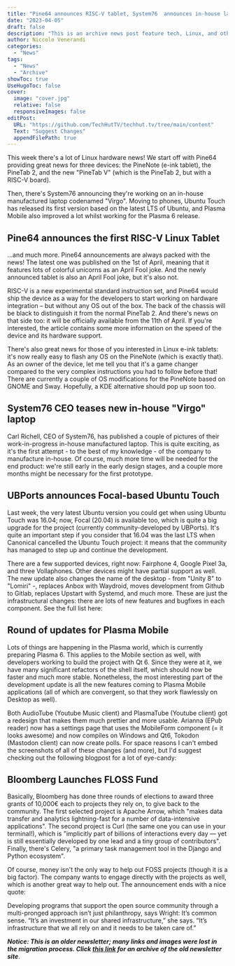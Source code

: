 ```yaml
---
title: "Pine64 announces RISC-V tablet, System76  announces in-house laptop, and more!"
date: "2023-04-05"
draft: false
description: "This is an archive news post feature tech, Linux, and other open-source news. This is an older article that was part of a migration. There will be missing images, broken links, and potentially other issues."
author: Niccolo Venerandi
categories:
  - "News"
tags:
  - "News"
  - "Archive"
showToc: true
UseHugoToc: false
cover:
  image: "cover.jpg"
  relative: false
  responsiveImages: false
editPost:
  URL: "https://github.com/TechHutTV/techhut.tv/tree/main/content"
  Text: "Suggest Changes"
  appendFilePath: true
---
```


This week there's a lot of Linux hardware news! We start off with Pine64 providing great news for three devices: the PineNote (e-ink tablet), the PineTab 2, and the new "PineTab V" (which is the PineTab 2, but with a RISC-V board).

Then, there's System76 announcing they're working on an in-house manufactured laptop codenamed "Virgo". Moving to phones, Ubuntu Touch has released its first version based on the latest LTS of Ubuntu, and Plasma Mobile also improved a lot whilst working for the Plasma 6 release.

## Pine64 announces the first RISC-V Linux Tablet


...and much more. Pine64 announcements are always packed with the news! The latest one was published on the 1st of April, meaning that it features lots of colorful unicorns as an April Fool joke. And the newly announced tablet is also an April Fool joke, but it's also not.

RISC-V is a new experimental standard instruction set, and Pine64 would ship the device as a way for the developers to start working on hardware integration – but without any OS out of the box. The back of the chassis will be black to distinguish it from the normal PineTab 2. And there's news on that side too: it will be officially available from the 11th of April. If you're interested, the article contains some more information on the speed of the device and its hardware support.

There's also great news for those of you interested in Linux e-ink tablets: it's now really easy to flash any OS on the PineNote (which is exactly that). As an owner of the device, let me tell you that it's a game changer compared to the very complex instructions you had to follow before that! There are currently a couple of OS modifications for the PineNote based on GNOME and Sway. Hopefully, a KDE alternative should pop up soon too.

## System76 CEO teases new in-house "Virgo" laptop

Carl Richell, CEO of System76, has published a couple of pictures of their work-in-progress in-house manufactured laptop. This is quite exciting, as it's the first attempt - to the best of my knowledge - of the company to manufacture in-house. Of course, much more time will be needed for the end product: we're still early in the early design stages, and a couple more months might be necessary for the first prototype.

## UBPorts announces Focal-based Ubuntu Touch

Last week, the very latest Ubuntu version you could get when using Ubuntu Touch was 16.04; now, Focal (20.04) is available too, which is quite a big upgrade for the project (currently community-developed by UBPorts). It's quite an important step if you consider that 16.04 was the last LTS when Canonical cancelled the Ubuntu Touch project: it means that the community has managed to step up and continue the development.

There are a few supported devices, right now: Fairphone 4, Google Pixel 3a, and three Vollaphones. Other devices might have partial support as well. The new update also changes the name of the desktop - from "Unity 8" to "Lomiri" -, replaces Anbox with Waydroid, moves development from Github to Gitlab, replaces Upstart with Systemd, and much more. These are just the infrastructural changes: there are lots of new features and bugfixes in each component. See the full list here:

## Round of updates for Plasma Mobile

Lots of things are happening in the Plasma world, which is currently preparing Plasma 6. This applies to the Mobile section as well, with developers working to build the project with Qt 6. Since they were at it, we have many significant refactors of the shell itself, which should now be faster and much more stable. Nonetheless, the most interesting part of the development update is all the new features coming to Plasma Mobile applications (all of which are convergent, so that they work flawlessly on Desktop as well).

Both AudioTube (Youtube Music client) and PlasmaTube (Youtube client) got a redesign that makes them much prettier and more usable. Arianna (EPub reader) now has a settings page that uses the MobileForm component (= it looks awesome) and now compiles on Windows and Qt6, Tokodon (Mastodon client) can now create polls. For space reasons I can't embed the screenshots of all of these changes (and more), but I'd suggest checking out the following blogpost for a lot of eye-candy:

## Bloomberg Launches FLOSS Fund

Basically, Bloomberg has done three rounds of elections to award three grants of 10,000€ each to projects they rely on, to give back to the community. The first selected project is Apache Arrow, which "makes data transfer and analytics lightning-fast for a number of data-intensive applications". The second project is Curl (the same one you can use in your terminal!), which is "implicitly part of billions of interactions every day — yet is still essentially developed by one lead and a tiny group of contributors". Finally, there's Celery, "a primary task management tool in the Django and Python ecosystem".

Of course, money isn't the only way to help out FOSS projects (though it is a big factor). The company wants to engage directly with the projects as well, which is another great way to help out. The announcement ends with a nice quote:

Developing programs that support the open source community through a multi-pronged approach isn’t just philanthropy, says Wright: It’s common sense. “It’s an investment in our shared infrastructure,” she says. “It’s infrastructure that we all rely on and it needs to be taken care of.”

**_Notice: This is an older newsletter; many links and images were lost in the migration process. Click [this link](https://archive.techhut.tv/) for an archive of the old newsletter site_**.
